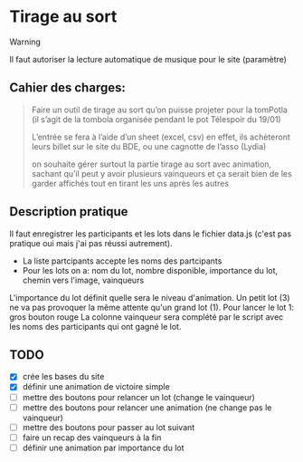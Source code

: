 # Tirage au sort

> [!WARNING]
> Il faut autoriser la lecture automatique de musique pour le site (paramètre)

## Cahier des charges:
>Faire un outil de tirage au sort qu’on puisse projeter pour la tomPotla (il s’agit de la tombola organisée pendant le pot Télespoir du 19/01)
>
>L’entrée se fera à l’aide d’un sheet (excel, csv) en effet, ils achèteront leurs billet sur le site du BDE, ou une cagnotte de l’asso (Lydia) 
>
>on souhaite gérer surtout la partie tirage au sort avec animation, sachant qu’il  peut y avoir plusieurs vainqueurs et ça serait bien de les garder affichés tout en tirant les uns après les autres

## Description pratique
Il faut enregistrer les participants et les lots dans le fichier data.js (c'est pas pratique oui mais j'ai pas réussi autrement).
- La liste partcipants accepte les noms des partcipants
- Pour les lots on a: nom du lot, nombre disponible, importance du lot, chemin vers l'image, vainqueurs

L'importance du lot définit quelle sera le niveau d'animation. Un petit lot (3) ne va pas provoquer la même attente qu'un grand lot (1). Pour lancer le lot 1: gros bouton rouge
La colonne vainqueur sera complété par le script avec les noms des participants qui ont gagné le lot.


## TODO
- [x] crée les bases du site
- [x] définir une animation de victoire simple
- [ ] mettre des boutons pour relancer un lot (change le vainqueur)
- [ ] mettre des boutons pour relancer une animation (ne change pas le vainqueur)
- [ ] mettre des boutons pour passer au lot suivant
- [ ] faire un recap des vainqueurs à la fin
- [ ] définir une animation par importance du lot